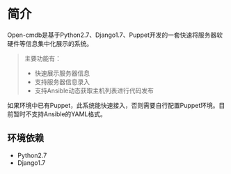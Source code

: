 # 简介
Open-cmdb是基于Python2.7、Django1.7、Puppet开发的一套快速将服务器软硬件等信息集中化展示的系统。

> 主要功能有：
> * 快速展示服务器信息
> * 支持服务器信息录入
> * 支持Ansible动态获取主机列表进行代码发布

如果环境中已有Puppet，此系统能快速接入，否则需要自行配置Puppet环境。目前暂时不支持Ansible的YAML格式。

## 环境依赖

* Python2.7
* Django1.7


